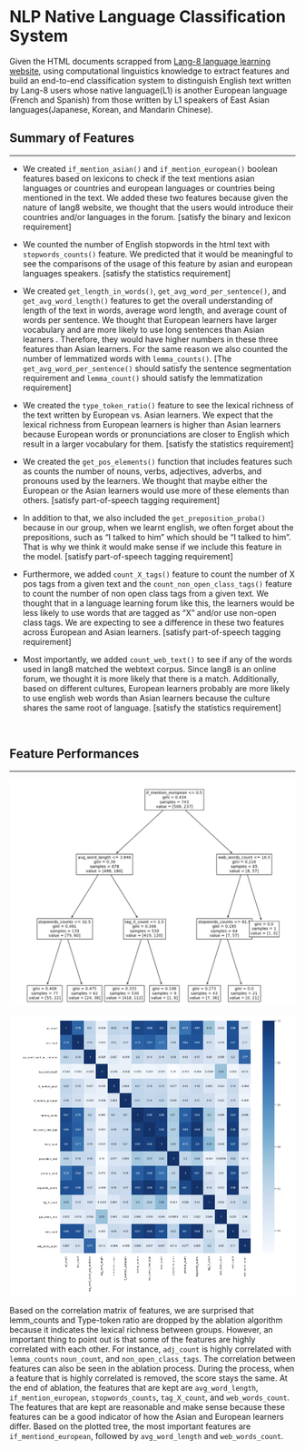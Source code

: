 # NLP Native Language Classification System
Given the HTML documents scrapped from [Lang-8 language learning website](https://lang-8.com/), using computational linguistics knowledge to extract features and build an end-to-end classification system to distinguish English text written by Lang-8 users whose native language(L1) is another European language (French and Spanish) from those written by L1 speakers of East Asian languages(Japanese, Korean, and Mandarin Chinese).

## Summary of Features
<hr>

* We created `if_mention_asian()` and `if_mention_european()` boolean features based on lexicons to check if the text mentions asian languages or countries and european languages or countries being mentioned in the text. We added these two features because given the nature of lang8 website, we thought that the users would introduce their countries and/or languages in the forum.  [satisfy the binary and lexicon requirement]
* We counted the number of English stopwords in the html text with `stopwords_counts()` feature. We predicted that it would be meaningful to see the comparisons of the usage of this feature by asian and european languages speakers. [satisfy the statistics requirement]

* We created `get_length_in_words()`, `get_avg_word_per_sentence()`, and `get_avg_word_length()` features to get the overall understanding of length of the text in words, average word length, and average count of words per sentence. We thought that European learners have larger vocabulary and are more likely to use long sentences than Asian learners . Therefore, they would have higher numbers in these three features than Asian learners. For the same reason we also counted the number of lemmatized words with `lemma_counts()`. [The `get_avg_word_per_sentence()` should satisfy the sentence segmentation requirement and `lemma_count()` should satisfy the lemmatization requirement]
* We created the `type_token_ratio()` feature to see the lexical richness of the text written by European vs. Asian learners. We expect that the lexical richness from European learners is higher than Asian learners because European words or pronunciations are closer to English which result in a larger vocabulary for them.  [satisfy the statistics requirement]
* We created the `get_pos_elements()` function that includes features such as counts the number of nouns, verbs, adjectives, adverbs, and pronouns used by the learners. We thought that maybe either the European or the Asian learners would use more of these elements than others. [satisfy part-of-speech tagging requirement]
* In addition to that, we also included the  `get_preposition_proba()` because in our group, when we learnt english, we often forget about the prepositions, such as “I talked to him” which should be “I talked to him”. That is why we think it would make sense if we include this feature in the model. [satisfy part-of-speech tagging requirement]

* Furthermore, we added `count_X_tags()`  feature to count the number of X pos tags from a given text and the `count_non_open_class_tags()` feature to count the number of non open class tags from a given text. We thought that in a language learning forum like this, the learners would be less likely to use words that are tagged as “X” and/or use non-open class tags. We are expecting to see a difference in these two features across European and Asian learners. [satisfy part-of-speech tagging requirement]
* Most importantly, we added `count_web_text()` to see if any of the words used in lang8 matched the webtext corpus. Since lang8 is an online forum, we thought it is more likely that there is a match. Additionally, based on different cultures, European learners probably are more likely to use english web words than Asian learners because the culture shares the same root of language. [satisfy the statistics requirement]

<br>

## Feature Performances
<hr>

![dt-viz](tree_viz.png)

![correlation-plot](corr.png)

Based on the correlation matrix of features, we are surprised that lemm_counts and Type-token ratio are dropped by the ablation algorithm because it indicates the lexical richness between groups. However, an important thing to point out is that some of the features are highly correlated with each other. For instance, `adj_count` is highly correlated with `lemma_counts` `noun_count`, and `non_open_class_tags`. The correlation between features can also be seen in the ablation process. During the process, when a feature that is highly correlated is removed, the score stays the same. At the end of ablation, the features that are kept are `avg_word_length`, `if_mention_european`, `stopwords_counts`, `tag_X_count`, and `web_words_count`. The features that are kept are reasonable and make sense because these features can be a good indicator of how the Asian and European learners differ. Based on the plotted tree, the most important features are `if_mentiond_european`, followed by `avg_word_length` and `web_words_count`.
